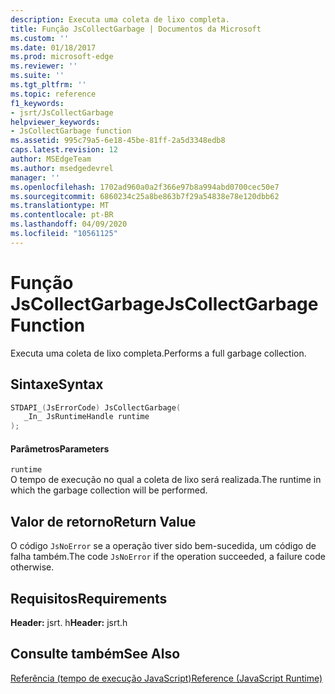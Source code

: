 ```yaml
---
description: Executa uma coleta de lixo completa.
title: Função JsCollectGarbage | Documentos da Microsoft
ms.custom: ''
ms.date: 01/18/2017
ms.prod: microsoft-edge
ms.reviewer: ''
ms.suite: ''
ms.tgt_pltfrm: ''
ms.topic: reference
f1_keywords:
- jsrt/JsCollectGarbage
helpviewer_keywords:
- JsCollectGarbage function
ms.assetid: 995c79a5-6e18-45be-81ff-2a5d3348edb8
caps.latest.revision: 12
author: MSEdgeTeam
ms.author: msedgedevrel
manager: ''
ms.openlocfilehash: 1702ad960a0a2f366e97b8a994abd0700cec50e7
ms.sourcegitcommit: 6860234c25a8be863b7f29a54838e78e120dbb62
ms.translationtype: MT
ms.contentlocale: pt-BR
ms.lasthandoff: 04/09/2020
ms.locfileid: "10561125"
---
```

# <span data-ttu-id="12e41-103">Função JsCollectGarbage</span><span class="sxs-lookup"><span data-stu-id="12e41-103">JsCollectGarbage Function</span></span>
<span data-ttu-id="12e41-104">Executa uma coleta de lixo completa.</span><span class="sxs-lookup"><span data-stu-id="12e41-104">Performs a full garbage collection.</span></span>  
  
## <span data-ttu-id="12e41-105">Sintaxe</span><span class="sxs-lookup"><span data-stu-id="12e41-105">Syntax</span></span>  
  
```cpp  
STDAPI_(JsErrorCode) JsCollectGarbage(  
   _In_ JsRuntimeHandle runtime  
);  
```  
  
#### <span data-ttu-id="12e41-106">Parâmetros</span><span class="sxs-lookup"><span data-stu-id="12e41-106">Parameters</span></span>  
 `runtime`  
 <span data-ttu-id="12e41-107">O tempo de execução no qual a coleta de lixo será realizada.</span><span class="sxs-lookup"><span data-stu-id="12e41-107">The runtime in which the garbage collection will be performed.</span></span>  
  
## <span data-ttu-id="12e41-108">Valor de retorno</span><span class="sxs-lookup"><span data-stu-id="12e41-108">Return Value</span></span>  
 <span data-ttu-id="12e41-109">O código `JsNoError` se a operação tiver sido bem-sucedida, um código de falha também.</span><span class="sxs-lookup"><span data-stu-id="12e41-109">The code `JsNoError` if the operation succeeded, a failure code otherwise.</span></span>  
  
## <span data-ttu-id="12e41-110">Requisitos</span><span class="sxs-lookup"><span data-stu-id="12e41-110">Requirements</span></span>  
 <span data-ttu-id="12e41-111">**Header:** jsrt. h</span><span class="sxs-lookup"><span data-stu-id="12e41-111">**Header:** jsrt.h</span></span>  
  
## <span data-ttu-id="12e41-112">Consulte também</span><span class="sxs-lookup"><span data-stu-id="12e41-112">See Also</span></span>  
 [<span data-ttu-id="12e41-113">Referência (tempo de execução JavaScript)</span><span class="sxs-lookup"><span data-stu-id="12e41-113">Reference (JavaScript Runtime)</span></span>](../chakra-hosting/reference-javascript-runtime.md)
